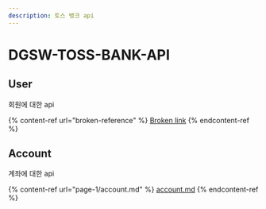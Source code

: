 ```yaml
---
description: 토스 뱅크 api
---
```


# DGSW-TOSS-BANK-API

## User

회원에 대한 api

{% content-ref url="broken-reference" %}
[Broken link](broken-reference)
{% endcontent-ref %}

## Account

계좌에 대한 api

{% content-ref url="page-1/account.md" %}
[account.md](page-1/account.md)
{% endcontent-ref %}

